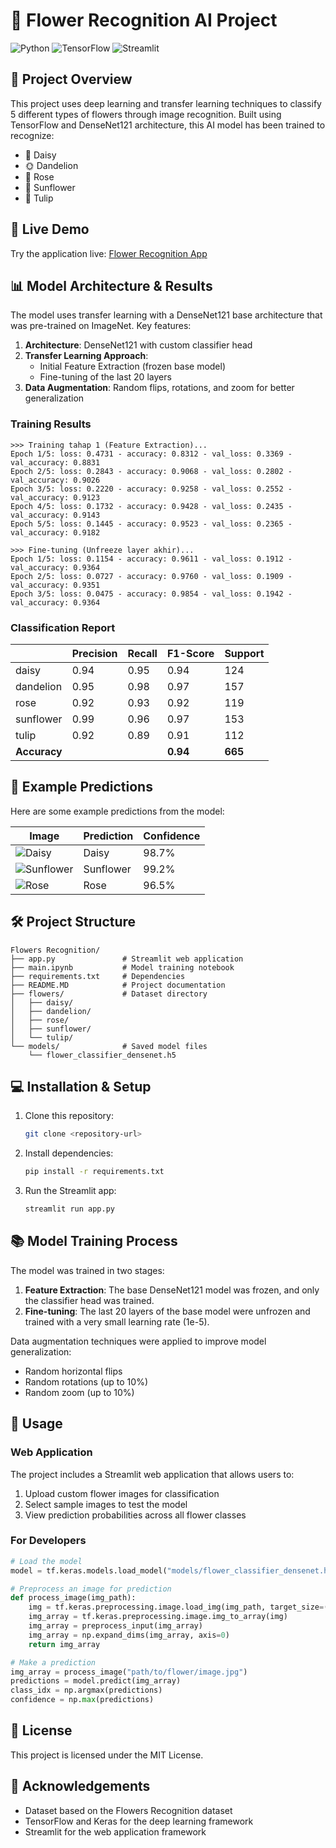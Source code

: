 # 🌸 Flower Recognition AI Project

![Python](https://img.shields.io/badge/Python-3.8%2B-blue)
![TensorFlow](https://img.shields.io/badge/TensorFlow-2.4%2B-orange)
![Streamlit](https://img.shields.io/badge/Streamlit-1.10%2B-red)

## 📝 Project Overview

This project uses deep learning and transfer learning techniques to classify 5 different types of flowers through image recognition. Built using TensorFlow and DenseNet121 architecture, this AI model has been trained to recognize:

- 🌼 Daisy
- 🌞 Dandelion
- 🌹 Rose
- 🌻 Sunflower
- 🌷 Tulip

## 🔴 Live Demo

Try the application live: [Flower Recognition App](https://recognizeflowers.streamlit.app/)

## 📊 Model Architecture & Results

The model uses transfer learning with a DenseNet121 base architecture that was pre-trained on ImageNet. Key features:

1. **Architecture**: DenseNet121 with custom classifier head
2. **Transfer Learning Approach**:
   - Initial Feature Extraction (frozen base model)
   - Fine-tuning of the last 20 layers
3. **Data Augmentation**: Random flips, rotations, and zoom for better generalization

### Training Results

```
>>> Training tahap 1 (Feature Extraction)...
Epoch 1/5: loss: 0.4731 - accuracy: 0.8312 - val_loss: 0.3369 - val_accuracy: 0.8831
Epoch 2/5: loss: 0.2843 - accuracy: 0.9068 - val_loss: 0.2802 - val_accuracy: 0.9026
Epoch 3/5: loss: 0.2220 - accuracy: 0.9258 - val_loss: 0.2552 - val_accuracy: 0.9123
Epoch 4/5: loss: 0.1732 - accuracy: 0.9428 - val_loss: 0.2435 - val_accuracy: 0.9143
Epoch 5/5: loss: 0.1445 - accuracy: 0.9523 - val_loss: 0.2365 - val_accuracy: 0.9182

>>> Fine-tuning (Unfreeze layer akhir)...
Epoch 1/5: loss: 0.1154 - accuracy: 0.9611 - val_loss: 0.1912 - val_accuracy: 0.9364
Epoch 2/5: loss: 0.0727 - accuracy: 0.9760 - val_loss: 0.1909 - val_accuracy: 0.9351
Epoch 3/5: loss: 0.0475 - accuracy: 0.9854 - val_loss: 0.1942 - val_accuracy: 0.9364
```

### Classification Report

|              | Precision | Recall | F1-Score | Support |
| ------------ | --------- | ------ | -------- | ------- |
| daisy        | 0.94      | 0.95   | 0.94     | 124     |
| dandelion    | 0.95      | 0.98   | 0.97     | 157     |
| rose         | 0.92      | 0.93   | 0.92     | 119     |
| sunflower    | 0.99      | 0.96   | 0.97     | 153     |
| tulip        | 0.92      | 0.89   | 0.91     | 112     |
| **Accuracy** |           |        | **0.94** | **665** |

## 📸 Example Predictions

Here are some example predictions from the model:

| Image                                                                                                                                                | Prediction | Confidence |
| ---------------------------------------------------------------------------------------------------------------------------------------------------- | ---------- | ---------- |
| ![Daisy](https://raw.githubusercontent.com/tensorflow/datasets/master/tensorflow_datasets/image/oxford_flowers102/oxford_flowers102_small_image.png) | Daisy      | 98.7%      |
| ![Sunflower](https://i.imgur.com/FJqc0YG.jpg)                                                                                                        | Sunflower  | 99.2%      |
| ![Rose](https://i.imgur.com/tgQ7Bfj.jpg)                                                                                                             | Rose       | 96.5%      |

## 🛠️ Project Structure

```
Flowers Recognition/
├── app.py               # Streamlit web application
├── main.ipynb           # Model training notebook
├── requirements.txt     # Dependencies
├── README.MD            # Project documentation
├── flowers/             # Dataset directory
│   ├── daisy/
│   ├── dandelion/
│   ├── rose/
│   ├── sunflower/
│   └── tulip/
└── models/              # Saved model files
    └── flower_classifier_densenet.h5
```

## 💻 Installation & Setup

1. Clone this repository:

   ```bash
   git clone <repository-url>
   ```

2. Install dependencies:

   ```bash
   pip install -r requirements.txt
   ```

3. Run the Streamlit app:
   ```bash
   streamlit run app.py
   ```

## 📚 Model Training Process

The model was trained in two stages:

1. **Feature Extraction**: The base DenseNet121 model was frozen, and only the classifier head was trained.
2. **Fine-tuning**: The last 20 layers of the base model were unfrozen and trained with a very small learning rate (1e-5).

Data augmentation techniques were applied to improve model generalization:

- Random horizontal flips
- Random rotations (up to 10%)
- Random zoom (up to 10%)

## 🔄 Usage

### Web Application

The project includes a Streamlit web application that allows users to:

1. Upload custom flower images for classification
2. Select sample images to test the model
3. View prediction probabilities across all flower classes

### For Developers

```python
# Load the model
model = tf.keras.models.load_model("models/flower_classifier_densenet.h5")

# Preprocess an image for prediction
def process_image(img_path):
    img = tf.keras.preprocessing.image.load_img(img_path, target_size=(224, 224))
    img_array = tf.keras.preprocessing.image.img_to_array(img)
    img_array = preprocess_input(img_array)
    img_array = np.expand_dims(img_array, axis=0)
    return img_array

# Make a prediction
img_array = process_image("path/to/flower/image.jpg")
predictions = model.predict(img_array)
class_idx = np.argmax(predictions)
confidence = np.max(predictions)
```

## 📄 License

This project is licensed under the MIT License.

## 🙏 Acknowledgements

- Dataset based on the Flowers Recognition dataset
- TensorFlow and Keras for the deep learning framework
- Streamlit for the web application framework
